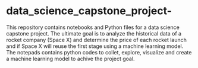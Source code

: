# data_science_capstone_project-
This repository contains notebooks and Python files for a data science capstone project.
The ultimate goal is to analyze the historical data of a rocket company (Space X) and determine the price of each rocket launch and if Space X will reuse the first stage using a machine learning model.
The notepads contains python codes to collet, explore, visualize and create a machine learning model to achive the project goal.
